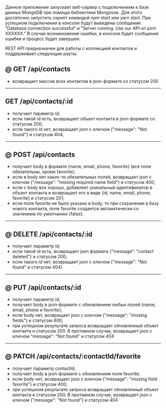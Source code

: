 Данное приложение запускает веб-сервер с подключением к базе данных MongoDB при помощи библиотеки Mongoose.
Для этого достаточно запустить скрипт командой npm start или yarn start.
При успешном подключении в консоли будут выведены сообщения:
"Database connection successful" и "Server running. Use our API on port: XXXXXX."
В случае возникновения ошибки, в консоли будет сообщение ошибки и процесс будет завершен.

REST API предназначен для работы с коллекцией контактов и поддерживает следующие рауты:

## **@ GET /api/contacts**

- возвращает массив всех контактов в json-формате со статусом 200

---

## **GET /api/contacts/:id**

- получает параметр id;
- если такой id есть, возвращает объект контакта в json-формате со статусом 200;
- если такого id нет, возвращает json с ключом {"message": "Not found"} и статусом 404;

---

## **@ POST /api/contacts**

- получает body в формате {name, email, phone, favorite} (все поля обязательны, кроме favorite);
- если в body нет каких-то обязательных полей, возвращает json с ключом {"message": "missing required name field"} и статусом 400;
- если с body все хорошо, добавляет уникальный идентификатор в объект контакта
  и возвращает его в виде {id, name, email, phone, favorite} и статусом 201;
- если поле favorite не было указано в body, то при сохранении в базу нового контакта, поле favorite создается автоматически со значением по умолчанию {false}.

---

## **@ DELETE /api/contacts/:id**

- получает параметр id;
- если такой id есть, возвращает json формата {"message": "contact deleted"} и статусом 200;
- если такого id нет, возвращает json с ключом {"message": "Not found" и статусом 404}

---

## **@ PUT /api/contacts/:id**

- получает параметр id;
- получает body в json-формате c обновлением любых полей {name, email, phone и favorite};
- если body нет, возвращает json с ключом {"message": "missing fields"} и статусом 400;
- при успешном результате запроса возвращает обновленный объект контакта и статусом 200. В противном случае, возвращает json с ключом "message": "Not found" и статусом 404

---

## **@ PATCH /api/contacts/:contactId/favorite**

- получает параметр contactId;
- получает body в json-формате c обновлением поля favorite;
- если body нет, возвращает json с ключом {"message": "missing field favorite"} и статусом 400;
- при успешном результате запроса возвращает обновленный объект контакта и статусом 200. В противном случае, возвращает json с ключом {"message": "Not found"} и статусом 404
